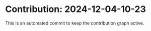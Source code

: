 # Contribution: 2024-12-04-10-23
This is an automated commit to keep the contribution graph active.
